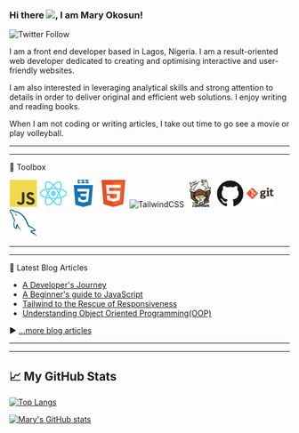 ### Hi there <img src="https://raw.githubusercontent.com/MartinHeinz/MartinHeinz/master/wave.gif" width="30px">, I am Mary Okosun!


![Twitter Follow](https://img.shields.io/twitter/follow/marynoir_?style=social)

I am a front end developer based in Lagos, Nigeria. I am a result-oriented web developer dedicated to creating and optimising interactive and user-friendly websites.

I am also interested in leveraging analytical skills and strong attention to details in order to deliver original and efficient web solutions. I enjoy writing and reading books.

When I am not coding or writing articles, I take out time to go see a movie or play volleyball.

---

---

🧰 Toolbox


<img src="https://raw.githubusercontent.com/devicons/devicon/c7d326b6009e60442abc35fa45706d6f30ee4c8e/icons/javascript/javascript-original.svg" alt="javascript Logo" width="50" height="50"/> <img src="https://raw.githubusercontent.com/devicons/devicon/c7d326b6009e60442abc35fa45706d6f30ee4c8e/icons/react/react-original.svg" alt="React Logo" width="50" height="50"/>  <img src="https://github.com/devicons/devicon/blob/master/icons/css3/css3-plain-wordmark.svg" alt="CSS" width="50" height="50"/> <img src="https://github.com/devicons/devicon/blob/master/icons/html5/html5-original.svg" alt="HTML" width="50" height="50"/> <img src="https://cdn.worldvectorlogo.com/logos/tailwindcss.svg" alt="TailwindCSS" width="50" height="50"/>  <img src="https://raw.githubusercontent.com/devicons/devicon/c7d326b6009e60442abc35fa45706d6f30ee4c8e/icons/composer/composer-original.svg" alt="composer Logo" width="50" height="50"/>  <img src="https://raw.githubusercontent.com/devicons/devicon/c7d326b6009e60442abc35fa45706d6f30ee4c8e/icons/github/github-original.svg" alt="Github Logo" width="50" height="50"/> <img src="https://github.com/devicons/devicon/blob/master/icons/git/git-original-wordmark.svg" alt="Git" width="50" height="50"/> <img src="https://raw.githubusercontent.com/devicons/devicon/c7d326b6009e60442abc35fa45706d6f30ee4c8e/icons/mysql/mysql-original.svg" alt="sql Logo" width="50" height="50"/> 

---
---

📘 Latest Blog Articles

<!-- BLOG-POST-LIST:START -->
- [A Developer's Journey](https://okosunmary.hashnode.dev/a-developers-journey)
- [A Beginner's guide to JavaScript](https://okosunmary.hashnode.dev/a-beginners-guide-to-javascript)
- [Tailwind to the Rescue of Responsiveness](https://okosunmary.hashnode.dev/tailwind-to-the-rescue-of-responsiveness)
- [Understanding Object Oriented Programming(OOP)](https://okosunmary.hashnode.dev/understanding-object-oriented-programmingoop)
<!-- BLOG-POST-LIST:END -->

▶ [...more blog articles](https://okosunmary.hashnode.dev/)

---

---

## &#x1f4c8; My GitHub Stats

[![Top Langs](https://github-readme-stats.vercel.app/api/top-langs/?username=Marienoir&hide=java,html,css&theme=radical)](https://github.com/anuraghazra/github-readme-stats)

[![Mary's GitHub stats](https://github-readme-stats.vercel.app/api?username=Marienoir&theme=radical)](https://github.com/anuraghazra/github-readme-stats)

<!--
**Marienoir/Marienoir** is a ✨ _special_ ✨ repository because its `README.md` (this file) appears on your GitHub profile.

Here are some ideas to get you started:

- 🔭 I’m currently working on ...
- 🌱 I’m currently learning ...
- 👯 I’m looking to collaborate on ...
- 🤔 I’m looking for help with ...
- 💬 Ask me about ...
- 📫 How to reach me: ...
- 😄 Pronouns: ...
- ⚡ Fun fact: ...
-->
